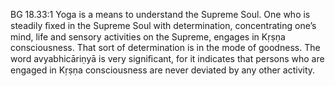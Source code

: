BG 18.33:1	Yoga is a means to understand the Supreme Soul. One who is steadily ﬁxed in the Supreme Soul with determination, concentrating one’s mind, life and sensory activities on the Supreme, engages in Kṛṣṇa consciousness. That sort of determination is in the mode of goodness. The word avyabhicāriṇyā is very signiﬁcant, for it indicates that persons who are engaged in Kṛṣṇa consciousness are never deviated by any other activity.
